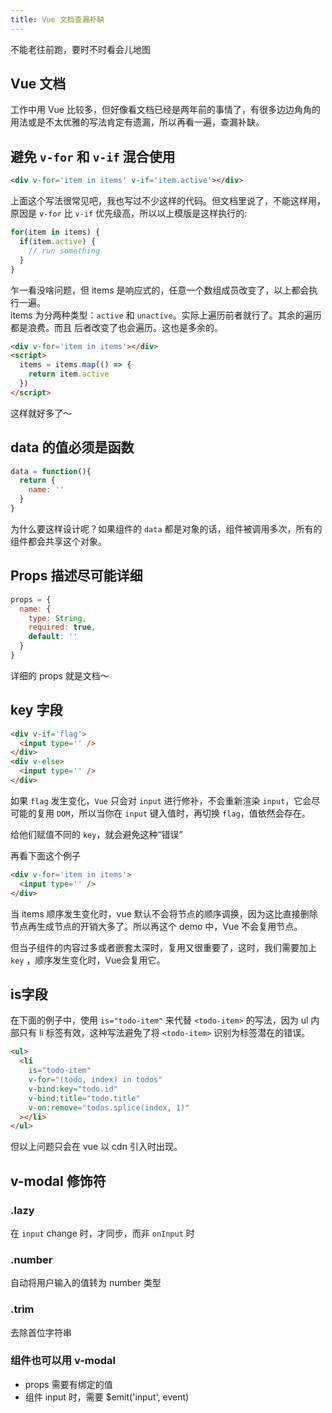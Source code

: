 ```yaml
---
title: Vue 文档查漏补缺
---
```

不能老往前跑，要时不时看会儿地图  

## Vue 文档

工作中用 Vue 比较多，但好像看文档已经是两年前的事情了，有很多边边角角的用法或是不太优雅的写法肯定有遗漏，所以再看一遍，查漏补缺。  

## 避免 `v-for` 和 `v-if` 混合使用  

```html
<div v-for='item in items' v-if='item.active'></div>
```

上面这个写法很常见吧，我也写过不少这样的代码。但文档里说了，不能这样用，原因是 `v-for` 比 `v-if` 优先级高，所以以上模版是这样执行的:  

```javascript
for(item in items) {
  if(item.active) {
    // run something
  }
}
```

乍一看没啥问题，但 items 是响应式的，任意一个数组成员改变了，以上都会执行一遍。  
items 为分两种类型：`active` 和 `unactive`。实际上遍历前者就行了。其余的遍历都是浪费。而且 后者改变了也会遍历。这也是多余的。

```html
<div v-for='item in items'></div>
<script>
  items = items.map(() => {
    return item.active
  })
</script>
```
这样就好多了～

## data 的值必须是函数  

```javascript
data = function(){
  return {
    name: ''
  }
}
```

为什么要这样设计呢？如果组件的 `data` 都是对象的话，组件被调用多次，所有的组件都会共享这个对象。

## Props 描述尽可能详细

```javascript
props = {
  name: {
    type: String,
    required: true,
    default: ''
  }
}
```

详细的 props 就是文档～

## key 字段

```html
<div v-if='flag'>
  <input type='' />
</div>
<div v-else>
  <input type='' />
</div>
```
如果 `flag` 发生变化，`Vue` 只会对 `input` 进行修补，不会重新渲染 `input`，它会尽可能的复用 `DOM`，所以当你在 `input` 键入值时，再切换 `flag`，值依然会存在。  

给他们赋值不同的 `key`，就会避免这种“错误”  

再看下面这个例子
```html
<div v-for='item in items'>
  <input type='' />
</div>
```

当 items 顺序发生变化时，vue 默认不会将节点的顺序调换，因为这比直接删除节点再生成节点的开销大多了。所以再这个 demo 中，Vue 不会复用节点。  

但当子组件的内容过多或者嵌套太深时，复用又很重要了，这时，我们需要加上 `key` ，顺序发生变化时，Vue会复用它。  

## is字段

在下面的例子中，使用 `is="todo-item"` 来代替 `<todo-item>` 的写法，因为 ul 内部只有 li 标签有效，这种写法避免了将 `<todo-item>` 识别为标签潜在的错误。

```html
<ul>
  <li
    is="todo-item"
    v-for="(todo, index) in todos"
    v-bind:key="todo.id"
    v-bind:title="todo.title"
    v-on:remove="todos.splice(index, 1)"
  ></li>
</ul>
```

但以上问题只会在 vue 以 cdn 引入时出现。

## v-modal 修饰符

### .lazy  

在 `input` change 时，才同步，而非 `onInput` 时  

### .number  

自动将用户输入的值转为 number 类型  

### .trim

去除首位字符串  

### 组件也可以用 v-modal  

- props 需要有绑定的值  
- 组件 input 时，需要 $emit('input', event)